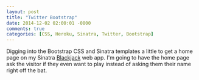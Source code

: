 ```yaml
---
layout: post
title: "Twitter Bootstrap"
date: 2014-12-02 02:00:01 -0800
comments: true
categories: [CSS, Heroku, Sinatra, Twitter, Bootstrap]
---
```

Digging into the Bootstrap CSS and Sinatra templates a little to get a home 
page on my Sinatra [Blackjack](http://fathomless-blackjack-7721.herokuapp.com/) 
web app. I'm going to have the home page ask the visitor if they even want to 
play instead of asking them their name right off the bat.
